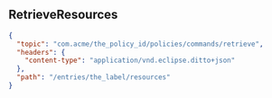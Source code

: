 ## RetrieveResources

```json
{
  "topic": "com.acme/the_policy_id/policies/commands/retrieve",
  "headers": {
    "content-type": "application/vnd.eclipse.ditto+json"
  },
  "path": "/entries/the_label/resources"
}
```
